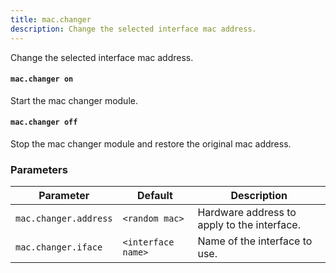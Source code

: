 ```yaml
---
title: mac.changer
description: Change the selected interface mac address.
---
```


Change the selected interface mac address.

#### `mac.changer on`

Start the mac changer module.

#### `mac.changer off`

Stop the mac changer module and restore the original mac address.

### Parameters

| Parameter             | Default            | Description                                 |
| --------------------- | ------------------ | ------------------------------------------- |
| `mac.changer.address` | `<random mac>`     | Hardware address to apply to the interface. |
| `mac.changer.iface`   | `<interface name>` | Name of the interface to use.               |
